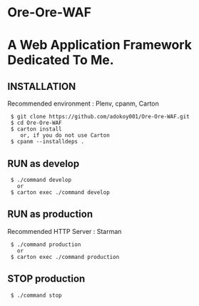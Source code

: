 # Ore-Ore-WAF

A Web Application Framework Dedicated To Me.
===============



## INSTALLATION

Recommended environment : Plenv, cpanm, Carton


```
 $ git clone https://github.com/adokoy001/Ore-Ore-WAF.git
 $ cd Ore-Ore-WAF
 $ carton install
    or, if you do not use Carton
 $ cpanm --installdeps .

```

## RUN as develop

```
 $ ./command develop
   or
 $ carton exec ./command develop
```

## RUN as production

Recommended HTTP Server : Starman

```
 $ ./command production
   or
 $ carton exec ./command production
```



## STOP production

```
 $ ./command stop
```

